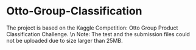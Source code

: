 # Otto-Group-Classification
The project is based on the Kaggle Competition: Otto Group Product Classification Challenge. \n
Note: The test and the submission files could not be uploaded due to size larger than 25MB. 
